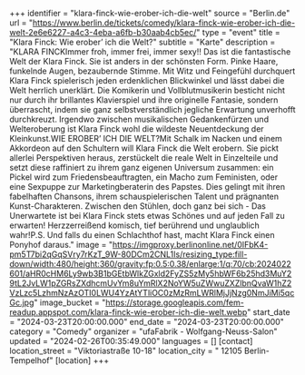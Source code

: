 +++
identifier = "klara-finck-wie-erober-ich-die-welt"
source = "Berlin.de"
url = "https://www.berlin.de/tickets/comedy/klara-finck-wie-erober-ich-die-welt-2e6e6227-a4c3-4eba-a6fb-b30aab4cb5ec/"
type = "event"
title = "Klara Finck: Wie erober’ ich die Welt?"
subtitle = "Karte"
description = "KLARA FINCKImmer froh, immer frei, immer sexy!! Das ist die fantastische Welt der Klara Finck. Sie ist anders in der schönsten Form. Pinke Haare, funkelnde Augen, bezaubernde Stimme. Mit Witz und Feingefühl durchquert Klara Finck spielerisch jeden erdenklichen Blickwinkel und lässt dabei die Welt herrlich unerklärt. Die Komikerin und Vollblutmusikerin besticht nicht nur durch ihr brillantes Klavierspiel und ihre originelle Fantasie, sondern überrascht, indem sie ganz selbstverständlich jegliche Erwartung unverhofft durchkreuzt. Irgendwo zwischen musikalischen Gedankenfürzen und Welteroberung ist Klara Finck wohl die wildeste Neuentdeckung der Kleinkunst.WIE EROBER’ ICH DIE WELT?Mit Schalk im Nacken und einem Akkordeon auf den Schultern will Klara Finck die Welt erobern. Sie pickt allerlei Perspektiven heraus, zerstückelt die reale Welt in Einzelteile und setzt diese raffiniert zu ihrem ganz eigenen Universum zusammen: ein Pickel wird zum Friedensbeauftragten, ein Macho zum Feministen, oder eine Sexpuppe zur Marketingberaterin des Papstes. Dies gelingt mit ihren fabelhaften Chansons, ihrem schauspielerischen Talent und prägnanten Kunst-Charakteren. Zwischen den Stühlen, doch ganz bei sich - Das Unerwartete ist bei Klara Finck stets etwas Schönes und auf jeden Fall zu erwarten! Herzzerreißend komisch, tief berührend und unglaublich wahr!P.S. Und falls du einen Schlachthof hast, macht Klara Finck einen Ponyhof daraus."
image = "https://imgproxy.berlinonline.net/0IFbK4-pm5T7bi2qGqSVry7rKzT_9W-80DCm2CNL1Is/resizing_type:fill-down/width:480/height:360/gravity:fp:0.5:0.38/enlarge:1/q:70/cb:2024022601/aHR0cHM6Ly9wb3B1bGEtbWlkZGxld2FyZS5zMy5hbWF6b25hd3MuY29tL2JvLW1pZGRsZXdhcmUvYm8uYmRlX2NoYW5uZWwuZXZlbnQvaW1hZ2VzLzc5LzhmNzAzOTI0LWU4YzAtYTliOC0zMzRmLWRlMjJjNzg0NmJiMi5qcGc.jpg"
image_bucket = "https://storage.googleapis.com/fem-readup.appspot.com/klara-finck-wie-erober-ich-die-welt.webp"
start_date = "2024-03-23T20:00:00.000"
end_date = "2024-03-23T20:00:00.000"
category = "Comedy"
organizer = "ufaFabrik - Wolfgang-Neuss-Salon"
updated = "2024-02-26T00:35:49.000"
languages = []
[contact]
location_street = "Viktoriastraße 10-18"
location_city = " 12105 Berlin-Tempelhof"
[location]
+++